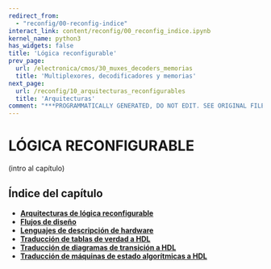 ```yaml
---
redirect_from:
  - "reconfig/00-reconfig-indice"
interact_link: content/reconfig/00_reconfig_indice.ipynb
kernel_name: python3
has_widgets: false
title: 'Lógica reconfigurable'
prev_page:
  url: /electronica/cmos/30_muxes_decoders_memorias
  title: 'Multiplexores, decodificadores y memorias'
next_page:
  url: /reconfig/10_arquitecturas_reconfigurables
  title: 'Arquitecturas'
comment: "***PROGRAMMATICALLY GENERATED, DO NOT EDIT. SEE ORIGINAL FILES IN /content***"
---
```



# **LÓGICA RECONFIGURABLE**



(intro al capítulo)



## Índice del capítulo

* **[Arquitecturas de lógica reconfigurable](10_arquitecturas_reconfigurables)**
* **[Flujos de diseño](20_flujo_diseno)**
* **[Lenguajes de descripción de hardware](30_hdls)**
* **[Traducción de tablas de verdad a HDL](40_tablas_verdad_hdl)**
* **[Traducción de diagramas de transición a HDL](50_std_hdl)**
* **[Traducción de máquinas de estado algorítmicas a HDL](60_asm_hdl)**

